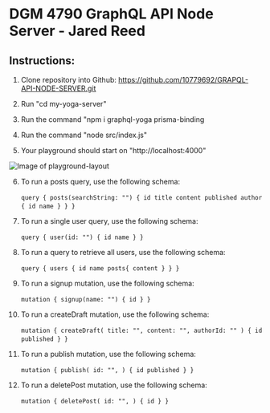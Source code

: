 # DGM 4790 GraphQL API Node Server - Jared Reed

## Instructions: 


1. Clone repository into Github: https://github.com/10779692/GRAPQL-API-NODE-SERVER.git

2. Run "cd my-yoga-server"

3. Run the command "npm i graphql-yoga prisma-binding

4. Run the command "node src/index.js"

5. Your playground should start on "http://localhost:4000"

![Image of playground-layout](<img src="playground-layout.png">)

6. To run a posts query, use the following schema: 

    `query {
  posts(searchString: "") {
    id
    title
    content
    published
    author {
      id
      name
    }
  }
}`

7. To run a single user query, use the following schema: 

    `query {
  user(id: "") {
    id
    name
  }
}`

8. To run a query to retrieve all users, use the following schema: 

    `query {
  users {
    id
    name
    posts{
      content
    }
  }
}`

9. To run a signup mutation, use the following schema: 

    `mutation {
  signup(name: "") {
    id
  }
}`

10. To run a createDraft mutation, use the following schema: 

    `mutation {
  createDraft(
    title: "",
    content: "",
    authorId: ""
  ) {
    id
    published
  }
}`

11. To run a publish mutation, use the following schema:

    `mutation {
  publish(
    id: "",
  ) {
    id
    published
  }
}`

12. To run a deletePost mutation, use the following schema:

    `mutation {
  deletePost(
    id: "",
  ) {
    id
  }
}`
